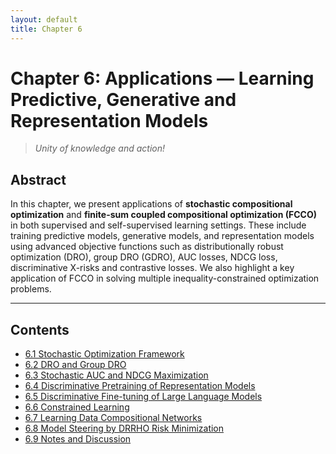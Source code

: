 ```yaml
---
layout: default
title: Chapter 6
---
```


# Chapter 6: Applications — Learning Predictive, Generative and Representation Models

> *Unity of knowledge and action!*

## Abstract

In this chapter, we present applications of **stochastic compositional optimization** and **finite-sum coupled compositional optimization (FCCO)** in both supervised and self-supervised learning settings. These include training predictive models, generative models, and representation models using advanced objective functions such as distributionally robust optimization (DRO), group DRO (GDRO), AUC losses, NDCG loss, discriminative X-risks and contrastive losses. We also highlight a key application of FCCO in solving multiple inequality-constrained optimization problems.

---

## Contents

- [6.1 Stochastic Optimization Framework](Ch6-1.md)
- [6.2 DRO and Group DRO](Ch6-2.md)
- [6.3 Stochastic AUC and NDCG Maximization](Ch6-3.md)
- [6.4 Discriminative Pretraining of Representation Models](Ch6-4.md)
- [6.5 Discriminative Fine-tuning of Large Language Models](Ch6-5.md)
- [6.6 Constrained Learning](Ch6-6.md)
- [6.7 Learning Data Compositional Networks](Ch6-7.md)
- [6.8 Model Steering by DRRHO Risk Minimization](Ch6-8.md)
- [6.9 Notes and Discussion](Ch6-9.md)


